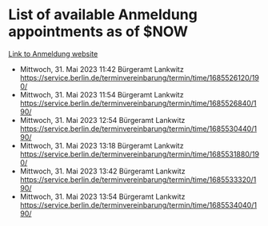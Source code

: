 # List of available Anmeldung appointments as of $NOW
[Link to Anmeldung website](https://service.berlin.de/terminvereinbarung/termin/tag.php?termin=1&anliegen[]=120686&dienstleisterlist=122210,122217,327316,122219,327312,122227,327314,122231,327346,122243,327348,122254,122252,329742,122260,329745,122262,329748,122271,327278,122273,327274,122277,327276,330436,122280,327294,122282,327290,122284,327292,122291,327270,122285,327266,122286,327264,122296,327268,150230,329760,122297,327286,122294,327284,122312,329763,122314,329775,122304,327330,122311,327334,122309,327332,317869,122281,327352,122279,329772,122283,122276,327324,122274,327326,122267,329766,122246,327318,122251,327320,122257,327322,122208,327298,122226,327300&herkunft=http%3A%2F%2Fservice.berlin.de%2Fdienstleistung%2F120686%2F)
- Mittwoch, 31. Mai 2023 11:42 Bürgeramt Lankwitz https://service.berlin.de/terminvereinbarung/termin/time/1685526120/190/
- Mittwoch, 31. Mai 2023 11:54 Bürgeramt Lankwitz https://service.berlin.de/terminvereinbarung/termin/time/1685526840/190/
- Mittwoch, 31. Mai 2023 12:54 Bürgeramt Lankwitz https://service.berlin.de/terminvereinbarung/termin/time/1685530440/190/
- Mittwoch, 31. Mai 2023 13:18 Bürgeramt Lankwitz https://service.berlin.de/terminvereinbarung/termin/time/1685531880/190/
- Mittwoch, 31. Mai 2023 13:42 Bürgeramt Lankwitz https://service.berlin.de/terminvereinbarung/termin/time/1685533320/190/
- Mittwoch, 31. Mai 2023 13:54 Bürgeramt Lankwitz https://service.berlin.de/terminvereinbarung/termin/time/1685534040/190/
